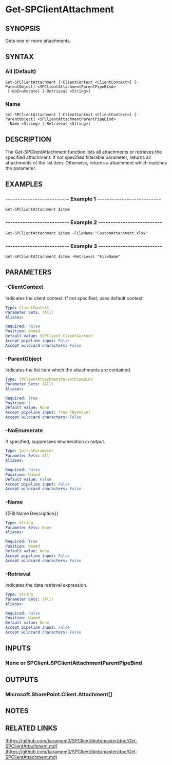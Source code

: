 # Get-SPClientAttachment

## SYNOPSIS
Gets one or more attachments.

## SYNTAX

### All (Default)
```
Get-SPClientAttachment [-ClientContext <ClientContext>] [-ParentObject] <SPClientAttachmentParentPipeBind>
 [-NoEnumerate] [-Retrieval <String>]
```

### Name
```
Get-SPClientAttachment [-ClientContext <ClientContext>] [-ParentObject] <SPClientAttachmentParentPipeBind>
 -Name <String> [-Retrieval <String>]
```

## DESCRIPTION
The Get-SPClientAttachment function lists all attachments or retrieves the specified attachment.
If not specified filterable parameter, returns all attachments of the list item.
Otherwise, returns a attachment which matches the parameter.

## EXAMPLES

### -------------------------- Example 1 --------------------------
```
Get-SPClientAttachment $item
```

### -------------------------- Example 2 --------------------------
```
Get-SPClientAttachment $item -FileName "CustomAttachment.xlsx"
```

### -------------------------- Example 3 --------------------------
```
Get-SPClientAttachment $item -Retrieval "FileName"
```

## PARAMETERS

### -ClientContext
Indicates the client context.
If not specified, uses default context.

```yaml
Type: ClientContext
Parameter Sets: (All)
Aliases: 

Required: False
Position: Named
Default value: $SPClient.ClientContext
Accept pipeline input: False
Accept wildcard characters: False
```

### -ParentObject
Indicates the list item which the attachments are contained.

```yaml
Type: SPClientAttachmentParentPipeBind
Parameter Sets: (All)
Aliases: 

Required: True
Position: 1
Default value: None
Accept pipeline input: True (ByValue)
Accept wildcard characters: False
```

### -NoEnumerate
If specified, suppresses enumeration in output.

```yaml
Type: SwitchParameter
Parameter Sets: All
Aliases: 

Required: False
Position: Named
Default value: False
Accept pipeline input: False
Accept wildcard characters: False
```

### -Name
{{Fill Name Description}}

```yaml
Type: String
Parameter Sets: Name
Aliases: 

Required: True
Position: Named
Default value: None
Accept pipeline input: False
Accept wildcard characters: False
```

### -Retrieval
Indicates the data retrieval expression.

```yaml
Type: String
Parameter Sets: (All)
Aliases: 

Required: False
Position: Named
Default value: None
Accept pipeline input: False
Accept wildcard characters: False
```

## INPUTS

### None or SPClient.SPClientAttachmentParentPipeBind

## OUTPUTS

### Microsoft.SharePoint.Client.Attachment[]

## NOTES

## RELATED LINKS

[https://github.com/karamem0/SPClient/blob/master/doc/Get-SPClientAttachment.md](https://github.com/karamem0/SPClient/blob/master/doc/Get-SPClientAttachment.md)

